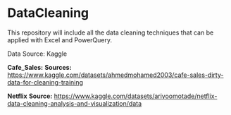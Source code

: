 # DataCleaning
This repository will include all the data cleaning techniques that can be applied with Excel and PowerQuery. 

Data Source: Kaggle 

**Cafe_Sales:**
**Sources:** https://www.kaggle.com/datasets/ahmedmohamed2003/cafe-sales-dirty-data-for-cleaning-training

**Netflix** 
**Source:**  https://www.kaggle.com/datasets/ariyoomotade/netflix-data-cleaning-analysis-and-visualization/data 



